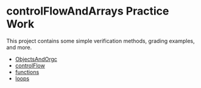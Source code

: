 <h1>controlFlowAndArrays Practice Work</h1>

This project contains some simple verification methods, grading examples, and more.

- <a href="https://github.com/charlesknapp/controlFlowAndArrays/tree/main/exercises/ObjectsAndOrgc">ObjectsAndOrgc</a>
- <a href="https://github.com/charlesknapp/controlFlowAndArrays/tree/main/exercises/controlFlow">controlFlow</a>
- <a href="https://github.com/charlesknapp/controlFlowAndArrays/tree/main/exercises/functions">functions</a>
- <a href="https://github.com/charlesknapp/controlFlowAndArrays/tree/main/exercises/loops">loops</a>
